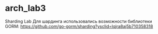 # arch_lab3
Sharding Lab
Для шардинга использовались возможности библиотеки GORM: https://github.com/go-gorm/sharding?ysclid=lqjra8aj5b710358318
